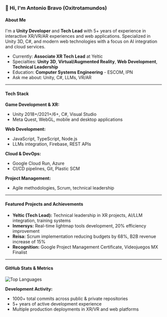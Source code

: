 ### 👋 Hi, I'm Antonio Bravo (Oxitrotamundos)

#### About Me
I'm a **Unity Developer** and **Tech Lead** with 5+ years of experience in interactive XR/VR/AR experiences and web applications. Specialized in Unity 3D, C#, and modern web technologies with a focus on AI integration and cloud services.

- Currently: **Associate XR Tech Lead** at Yeltic
- Specialties: **Unity 3D**, **Virtual/Augmented Reality**, **Web Development**, **Technical Leadership**
- Education: **Computer Systems Engineering** - ESCOM, IPN
- Ask me about: Unity, C#, LLMs, VR/AR

---

#### Tech Stack
**Game Development & XR:**
- Unity 2018+/2021+/6+, C#, Visual Studio
- Meta Quest, WebGL, mobile and desktop applications

**Web Development:**
- JavaScript, TypeScript, Node.js
- LLMs integration, Firebase, REST APIs

**Cloud & DevOps:**
- Google Cloud Run, Azure
- CI/CD pipelines, Git, Plastic SCM

**Project Management:**
- Agile methodologies, Scrum, technical leadership

---

#### Featured Projects and Achievements
- **Yeltic (Tech Lead):** Technical leadership in XR projects, AI/LLM integration, training systems
- **Inmersys:** Real-time lightmap tools development, 20% efficiency improvement
- **Reisa:** Scrum implementation reducing budgets by 68%, B2B revenue increase of 15%
- **Recognition:** Google Project Management Certificate, Videojuegos MX Finalist

---

#### GitHub Stats & Metrics

![Top Languages](https://github-readme-stats.vercel.app/api/top-langs/?username=Oxitrotamundos&layout=compact&theme=radical)

**Development Activity:**
- 1000+ total commits across public & private repositories
- 5+ years of active development experience
- Multiple production deployments in XR/VR and web platforms

